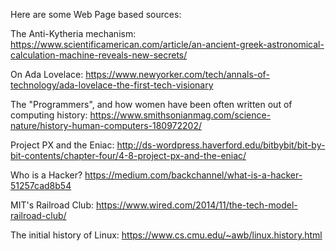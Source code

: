 Here are some Web Page based sources:

The Anti-Kytheria mechanism: https://www.scientificamerican.com/article/an-ancient-greek-astronomical-calculation-machine-reveals-new-secrets/

On Ada Lovelace: https://www.newyorker.com/tech/annals-of-technology/ada-lovelace-the-first-tech-visionary

The "Programmers", and how women have been often written out of computing history: https://www.smithsonianmag.com/science-nature/history-human-computers-180972202/

Project PX and the Eniac: http://ds-wordpress.haverford.edu/bitbybit/bit-by-bit-contents/chapter-four/4-8-project-px-and-the-eniac/

Who is a Hacker? https://medium.com/backchannel/what-is-a-hacker-51257cad8b54

MIT's Railroad Club: https://www.wired.com/2014/11/the-tech-model-railroad-club/

The initial history of Linux: https://www.cs.cmu.edu/~awb/linux.history.html

